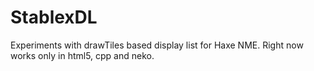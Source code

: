 StablexDL
=========

Experiments with drawTiles based display list for Haxe NME.
Right now works only in html5, cpp and neko.